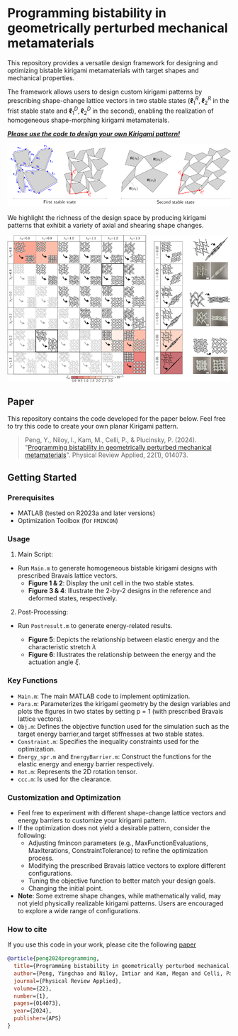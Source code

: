 # Programming bistability in geometrically perturbed mechanical metamaterials

This repository provides a versatile design framework for designing and optimizing bistable kirigami metamaterials with target shapes and mechanical properties. 

The framework allows users to design custom kirigami patterns by prescribing shape-change lattice vectors in two stable states ($\boldsymbol{\ell}_1^R, \boldsymbol{\ell}_2^R$ in the frist stable state and $\boldsymbol{\ell}_1^D, \boldsymbol{\ell}_2^D$ in the second), enabling the realization of homogeneous shape-morphing kirigami metamaterials. 

_<ins>**Please use the code to design your own Kirigami pattern!** </ins>_


<img src = "https://github.com/Hougeichao/Programming-bistability-in-geometrically-perturbed-mechanical-metamaterials/blob/main/Figure/Github_Fig1.png" width="1000"/>

We highlight the richness of the design space by producing kirigami patterns that exhibit a variety of axial and shearing shape changes.

<img src = "https://github.com/Hougeichao/Programming-bistability-in-geometrically-perturbed-mechanical-metamaterials/blob/main/Figure/Design-exploration.png" width="1000"/>

## Paper
This repository contains the code developed for the paper below. Feel free to try this code to create your own planar Kirigami pattern. 

>Peng, Y., Niloy, I., Kam, M., Celli, P., & Plucinsky, P. (2024). "[Programming bistability in geometrically perturbed mechanical metamaterials](https://doi-org.libproxy2.usc.edu/10.1103/PhysRevApplied.22.014073)". Physical Review Applied, 22(1), 014073.



## Getting Started

### Prerequisites
* MATLAB (tested on R2023a and later versions)
* Optimization Toolbox (for `FMINCON`)

### Usage 

1. Main Script:

- Run `Main.m` to generate homogeneous bistable kirigami designs with prescribed Bravais lattice vectors.
  - **Figure 1 & 2**: Display the unit cell in the two stable states.
  - **Figure 3 & 4**: Illustrate the 2-by-2 designs in the reference and deformed states, respectively.

2. Post-Processing:

- Run `Postresult.m` to generate energy-related results.

  - **Figure 5**: Depicts the relationship between elastic energy and the characteristic stretch $\lambda$
  - **Figure 6**: Illustrates the relationship between the energy and the actuation angle $\xi$.


### Key Functions

* `Main.m`: The main MATLAB code to implement optimization.
* `Para.m`: Parameterizes the kirigami geometry by the design variables and plots the figures in two states by setting p = 1 (with prescribed Bravais lattice vectors).
* `Obj.m`: Defines the objective function used for the simulation such as the target energy barrier,and target stiffnesses at two stable states.
* `Constraint.m`: Specifies the inequality constraints used for the optimization.
* `Energy_spr.m` and `EnergyBarrier.m`: Construct the functions for the elastic energy and energy barrier respectively.  
* `Rot.m`: Represents the 2D rotation tensor.
* `ccc.m`: Is used for the clearance.

### Customization and Optimization

* Feel free to experiment with different shape-change lattice vectors and energy barriers to customize your kirigami pattern.
* If the optimization does not yield a desirable pattern, consider the following:
  * Adjusting fmincon parameters (e.g., MaxFunctionEvaluations, MaxIterations, ConstraintTolerance) to refine the optimization process.
  * Modifying the prescribed Bravais lattice vectors to explore different configurations.
  * Tuning the objective function to better match your design goals.
  * Changing the initial point.
* **Note**: Some extreme shape changes, while mathematically valid, may not yield physically realizable kirigami patterns. Users are encouraged to explore a wide range of configurations.

### How to cite
If you use this code in your work, please cite the following [paper](https://doi-org.libproxy2.usc.edu/10.1103/PhysRevApplied.22.014073)

```bibtex
@article{peng2024programming,
  title={Programming bistability in geometrically perturbed mechanical metamaterials},
  author={Peng, Yingchao and Niloy, Imtiar and Kam, Megan and Celli, Paolo and Plucinsky, Paul},
  journal={Physical Review Applied},
  volume={22},
  number={1},
  pages={014073},
  year={2024},
  publisher={APS}
}
```
